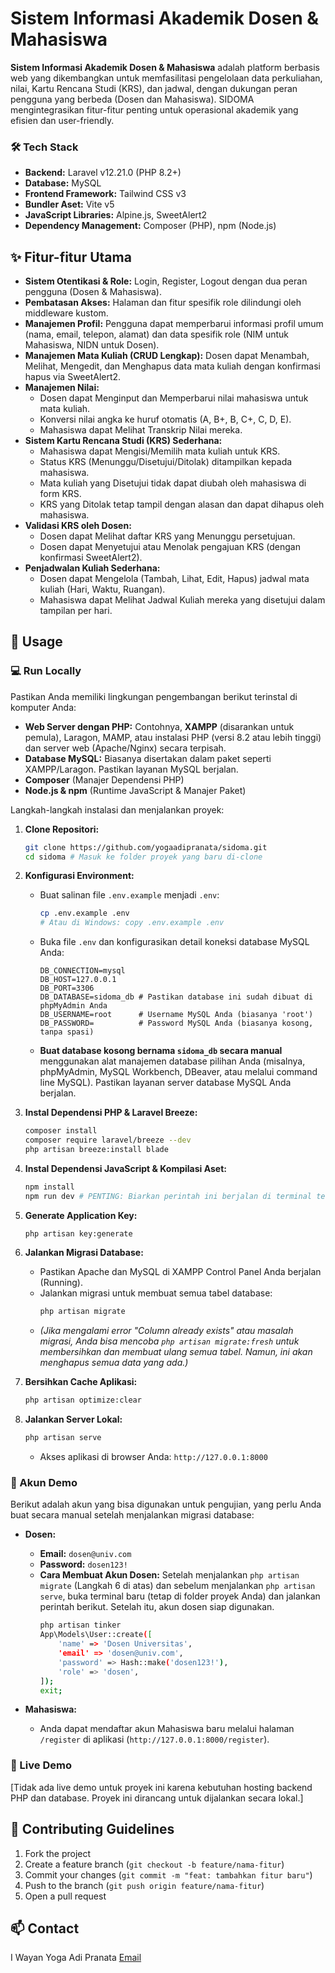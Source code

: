# Sistem Informasi Akademik Dosen & Mahasiswa

**Sistem Informasi Akademik Dosen & Mahasiswa** adalah platform berbasis web yang dikembangkan untuk memfasilitasi pengelolaan data perkuliahan, nilai, Kartu Rencana Studi (KRS), dan jadwal, dengan dukungan peran pengguna yang berbeda (Dosen dan Mahasiswa). SIDOMA mengintegrasikan fitur-fitur penting untuk operasional akademik yang efisien dan user-friendly.

### 🛠️ Tech Stack
* **Backend:** Laravel v12.21.0 (PHP 8.2+)
* **Database:** MySQL
* **Frontend Framework:** Tailwind CSS v3
* **Bundler Aset:** Vite v5
* **JavaScript Libraries:** Alpine.js, SweetAlert2
* **Dependency Management:** Composer (PHP), npm (Node.js)

## ✨ Fitur-fitur Utama
* **Sistem Otentikasi & Role:** Login, Register, Logout dengan dua peran pengguna (Dosen & Mahasiswa).
* **Pembatasan Akses:** Halaman dan fitur spesifik role dilindungi oleh middleware kustom.
* **Manajemen Profil:** Pengguna dapat memperbarui informasi profil umum (nama, email, telepon, alamat) dan data spesifik role (NIM untuk Mahasiswa, NIDN untuk Dosen).
* **Manajemen Mata Kuliah (CRUD Lengkap):** Dosen dapat Menambah, Melihat, Mengedit, dan Menghapus data mata kuliah dengan konfirmasi hapus via SweetAlert2.
* **Manajemen Nilai:**
    * Dosen dapat Menginput dan Memperbarui nilai mahasiswa untuk mata kuliah.
    * Konversi nilai angka ke huruf otomatis (A, B+, B, C+, C, D, E).
    * Mahasiswa dapat Melihat Transkrip Nilai mereka.
* **Sistem Kartu Rencana Studi (KRS) Sederhana:**
    * Mahasiswa dapat Mengisi/Memilih mata kuliah untuk KRS.
    * Status KRS (Menunggu/Disetujui/Ditolak) ditampilkan kepada mahasiswa.
    * Mata kuliah yang Disetujui tidak dapat diubah oleh mahasiswa di form KRS.
    * KRS yang Ditolak tetap tampil dengan alasan dan dapat dihapus oleh mahasiswa.
* **Validasi KRS oleh Dosen:**
    * Dosen dapat Melihat daftar KRS yang Menunggu persetujuan.
    * Dosen dapat Menyetujui atau Menolak pengajuan KRS (dengan konfirmasi SweetAlert2).
* **Penjadwalan Kuliah Sederhana:**
    * Dosen dapat Mengelola (Tambah, Lihat, Edit, Hapus) jadwal mata kuliah (Hari, Waktu, Ruangan).
    * Mahasiswa dapat Melihat Jadwal Kuliah mereka yang disetujui dalam tampilan per hari.

## 🚀 Usage

### 💻 Run Locally
Pastikan Anda memiliki lingkungan pengembangan berikut terinstal di komputer Anda:
* **Web Server dengan PHP:** Contohnya, **XAMPP** (disarankan untuk pemula), Laragon, MAMP, atau instalasi PHP (versi 8.2 atau lebih tinggi) dan server web (Apache/Nginx) secara terpisah.
* **Database MySQL:** Biasanya disertakan dalam paket seperti XAMPP/Laragon. Pastikan layanan MySQL berjalan.
* **Composer** (Manajer Dependensi PHP)
* **Node.js & npm** (Runtime JavaScript & Manajer Paket)

Langkah-langkah instalasi dan menjalankan proyek:

1.  **Clone Repositori:**
    ```bash
    git clone https://github.com/yogaadipranata/sidoma.git
    cd sidoma # Masuk ke folder proyek yang baru di-clone
    ```
2.  **Konfigurasi Environment:**
    * Buat salinan file `.env.example` menjadi `.env`:
        ```bash
        cp .env.example .env
        # Atau di Windows: copy .env.example .env
        ```
    * Buka file `.env` dan konfigurasikan detail koneksi database MySQL Anda:
        ```dotenv
        DB_CONNECTION=mysql
        DB_HOST=127.0.0.1
        DB_PORT=3306
        DB_DATABASE=sidoma_db # Pastikan database ini sudah dibuat di phpMyAdmin Anda
        DB_USERNAME=root      # Username MySQL Anda (biasanya 'root')
        DB_PASSWORD=          # Password MySQL Anda (biasanya kosong, tanpa spasi)
        ```
    * **Buat database kosong bernama `sidoma_db` secara manual** menggunakan alat manajemen database pilihan Anda (misalnya, phpMyAdmin, MySQL Workbench, DBeaver, atau melalui command line MySQL). Pastikan layanan server database MySQL Anda berjalan.

3.  **Instal Dependensi PHP & Laravel Breeze:**
    ```bash
    composer install
    composer require laravel/breeze --dev
    php artisan breeze:install blade
    ```

4.  **Instal Dependensi JavaScript & Kompilasi Aset:**
    ```bash
    npm install
    npm run dev # PENTING: Biarkan perintah ini berjalan di terminal terpisah selama pengujian!
    ```

5.  **Generate Application Key:**
    ```bash
    php artisan key:generate
    ```

6.  **Jalankan Migrasi Database:**
    * Pastikan Apache dan MySQL di XAMPP Control Panel Anda berjalan (Running).
    * Jalankan migrasi untuk membuat semua tabel database:
        ```bash
        php artisan migrate
        ```
    * *(Jika mengalami error "Column already exists" atau masalah migrasi, Anda bisa mencoba `php artisan migrate:fresh` untuk membersihkan dan membuat ulang semua tabel. Namun, ini akan menghapus semua data yang ada.)*

7.  **Bersihkan Cache Aplikasi:**
    ```bash
    php artisan optimize:clear
    ```

8.  **Jalankan Server Lokal:**
    ```bash
    php artisan serve
    ```
    * Akses aplikasi di browser Anda: `http://127.0.0.1:8000`

### 🔑 Akun Demo
Berikut adalah akun yang bisa digunakan untuk pengujian, yang perlu Anda buat secara manual setelah menjalankan migrasi database:

* **Dosen:**
    * **Email:** `dosen@univ.com`
    * **Password:** `dosen123!`
    * **Cara Membuat Akun Dosen:**
        Setelah menjalankan `php artisan migrate` (Langkah 6 di atas) dan sebelum menjalankan `php artisan serve`, buka terminal baru (tetap di folder proyek Anda) dan jalankan perintah berikut. Setelah itu, akun dosen siap digunakan.
        ```bash
        php artisan tinker
        App\Models\User::create([
            'name' => 'Dosen Universitas',
            'email' => 'dosen@univ.com',
            'password' => Hash::make('dosen123!'),
            'role' => 'dosen',
        ]);
        exit;
        ```

* **Mahasiswa:**
    * Anda dapat mendaftar akun Mahasiswa baru melalui halaman `/register` di aplikasi (`http://127.0.0.1:8000/register`).

### 🔗 Live Demo
[Tidak ada live demo untuk proyek ini karena kebutuhan hosting backend PHP dan database. Proyek ini dirancang untuk dijalankan secara lokal.]

## 🤝 Contributing Guidelines
1. Fork the project
2. Create a feature branch (`git checkout -b feature/nama-fitur`)
3. Commit your changes (`git commit -m "feat: tambahkan fitur baru"`)
4. Push to the branch (`git push origin feature/nama-fitur`)
5. Open a pull request

## 📫 Contact
I Wayan Yoga Adi Pranata
[Email](mailto:yogaadipranata10@gmail.com)
